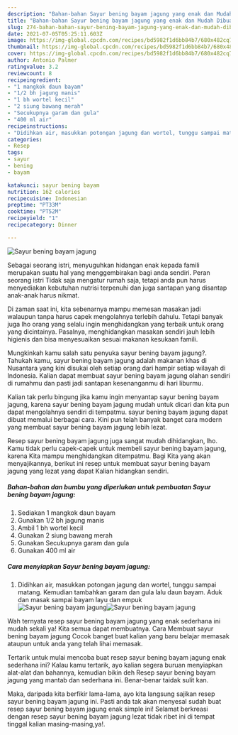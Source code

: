 ```yaml
---
description: "Bahan-bahan Sayur bening bayam jagung yang enak dan Mudah Dibuat"
title: "Bahan-bahan Sayur bening bayam jagung yang enak dan Mudah Dibuat"
slug: 274-bahan-bahan-sayur-bening-bayam-jagung-yang-enak-dan-mudah-dibuat
date: 2021-07-05T05:25:11.603Z
image: https://img-global.cpcdn.com/recipes/bd5982f1d6bb84b7/680x482cq70/sayur-bening-bayam-jagung-foto-resep-utama.jpg
thumbnail: https://img-global.cpcdn.com/recipes/bd5982f1d6bb84b7/680x482cq70/sayur-bening-bayam-jagung-foto-resep-utama.jpg
cover: https://img-global.cpcdn.com/recipes/bd5982f1d6bb84b7/680x482cq70/sayur-bening-bayam-jagung-foto-resep-utama.jpg
author: Antonio Palmer
ratingvalue: 3.2
reviewcount: 8
recipeingredient:
- "1 mangkok daun bayam"
- "1/2 bh jagung manis"
- "1 bh wortel kecil"
- "2 siung bawang merah"
- "Secukupnya garam dan gula"
- "400 ml air"
recipeinstructions:
- "Didihkan air, masukkan potongan jagung dan wortel, tunggu sampai matang. Kemudian tambahkan garam dan gula lalu daun bayam. Aduk dan masak sampai bayam layu dan empuk"
categories:
- Resep
tags:
- sayur
- bening
- bayam

katakunci: sayur bening bayam 
nutrition: 162 calories
recipecuisine: Indonesian
preptime: "PT33M"
cooktime: "PT52M"
recipeyield: "1"
recipecategory: Dinner

---
```



![Sayur bening bayam jagung](https://img-global.cpcdn.com/recipes/bd5982f1d6bb84b7/680x482cq70/sayur-bening-bayam-jagung-foto-resep-utama.jpg)

Sebagai seorang istri, menyuguhkan hidangan enak kepada famili merupakan suatu hal yang menggembirakan bagi anda sendiri. Peran seorang istri Tidak saja mengatur rumah saja, tetapi anda pun harus menyediakan kebutuhan nutrisi terpenuhi dan juga santapan yang disantap anak-anak harus nikmat.

Di zaman  saat ini, kita sebenarnya mampu memesan masakan jadi walaupun tanpa harus capek mengolahnya terlebih dahulu. Tetapi banyak juga lho orang yang selalu ingin menghidangkan yang terbaik untuk orang yang dicintainya. Pasalnya, menghidangkan masakan sendiri jauh lebih higienis dan bisa menyesuaikan sesuai makanan kesukaan famili. 



Mungkinkah kamu salah satu penyuka sayur bening bayam jagung?. Tahukah kamu, sayur bening bayam jagung adalah makanan khas di Nusantara yang kini disukai oleh setiap orang dari hampir setiap wilayah di Indonesia. Kalian dapat membuat sayur bening bayam jagung olahan sendiri di rumahmu dan pasti jadi santapan kesenanganmu di hari liburmu.

Kalian tak perlu bingung jika kamu ingin menyantap sayur bening bayam jagung, karena sayur bening bayam jagung mudah untuk dicari dan kita pun dapat mengolahnya sendiri di tempatmu. sayur bening bayam jagung dapat dibuat memalui berbagai cara. Kini pun telah banyak banget cara modern yang membuat sayur bening bayam jagung lebih lezat.

Resep sayur bening bayam jagung juga sangat mudah dihidangkan, lho. Kamu tidak perlu capek-capek untuk membeli sayur bening bayam jagung, karena Kita mampu menghidangkan ditempatmu. Bagi Kita yang akan menyajikannya, berikut ini resep untuk membuat sayur bening bayam jagung yang lezat yang dapat Kalian hidangkan sendiri.

<!--inarticleads1-->

##### Bahan-bahan dan bumbu yang diperlukan untuk pembuatan Sayur bening bayam jagung:

1. Sediakan 1 mangkok daun bayam
1. Gunakan 1/2 bh jagung manis
1. Ambil 1 bh wortel kecil
1. Gunakan 2 siung bawang merah
1. Gunakan Secukupnya garam dan gula
1. Gunakan 400 ml air




<!--inarticleads2-->

##### Cara menyiapkan Sayur bening bayam jagung:

1. Didihkan air, masukkan potongan jagung dan wortel, tunggu sampai matang. Kemudian tambahkan garam dan gula lalu daun bayam. Aduk dan masak sampai bayam layu dan empuk
<img src="https://img-global.cpcdn.com/steps/e5aadf9b28b39f36/160x128cq70/sayur-bening-bayam-jagung-langkah-memasak-1-foto.jpg" alt="Sayur bening bayam jagung"><img src="https://img-global.cpcdn.com/steps/aa2e9695800e34ea/160x128cq70/sayur-bening-bayam-jagung-langkah-memasak-1-foto.jpg" alt="Sayur bening bayam jagung">



Wah ternyata resep sayur bening bayam jagung yang enak sederhana ini mudah sekali ya! Kita semua dapat membuatnya. Cara Membuat sayur bening bayam jagung Cocok banget buat kalian yang baru belajar memasak ataupun untuk anda yang telah lihai memasak.

Tertarik untuk mulai mencoba buat resep sayur bening bayam jagung enak sederhana ini? Kalau kamu tertarik, ayo kalian segera buruan menyiapkan alat-alat dan bahannya, kemudian bikin deh Resep sayur bening bayam jagung yang mantab dan sederhana ini. Benar-benar taidak sulit kan. 

Maka, daripada kita berfikir lama-lama, ayo kita langsung sajikan resep sayur bening bayam jagung ini. Pasti anda tak akan menyesal sudah buat resep sayur bening bayam jagung enak simple ini! Selamat berkreasi dengan resep sayur bening bayam jagung lezat tidak ribet ini di tempat tinggal kalian masing-masing,ya!.

